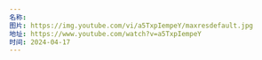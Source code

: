```yaml
---
名称: 
图片: https://img.youtube.com/vi/a5TxpIempeY/maxresdefault.jpg
地址: https://www.youtube.com/watch?v=a5TxpIempeY
时间: 2024-04-17
---
```

